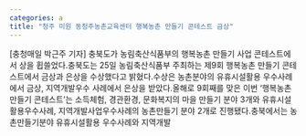 ```yaml
---
categories: a
title: "청주 미원 동청주농촌교육센터 행복농촌 만들기 콘테스트 금상"
---
```

[충청매일 박근주 기자] 충북도가 농림축산식품부의 행복농촌 만들기 사업 콘테스트에서 상을 휩쓸었다.충북도는 25일 농림축산식품부 주최하는 제9회 행복농촌 만들기 콘테스트에서 금상과 은상을 수상했다고 밝혔다.수상은 농촌분야의 유휴시설활용 우수사례에서 금상, 지역개발우수 사례에서 은상을 받았다.올해로 9회째를 맞은 이번 ‘행복농촌 만들기 콘테스트’는 소득체험, 경관환경, 문화복지의 마을 만들기 분야 3개와 유휴시설활용우수사례, 지역개발사업우수사례의 농촌만들기 분야 2개로 진행됐다.충북에서는 농촌만들기분야 유휴시설활용 우수사례와 지역개발